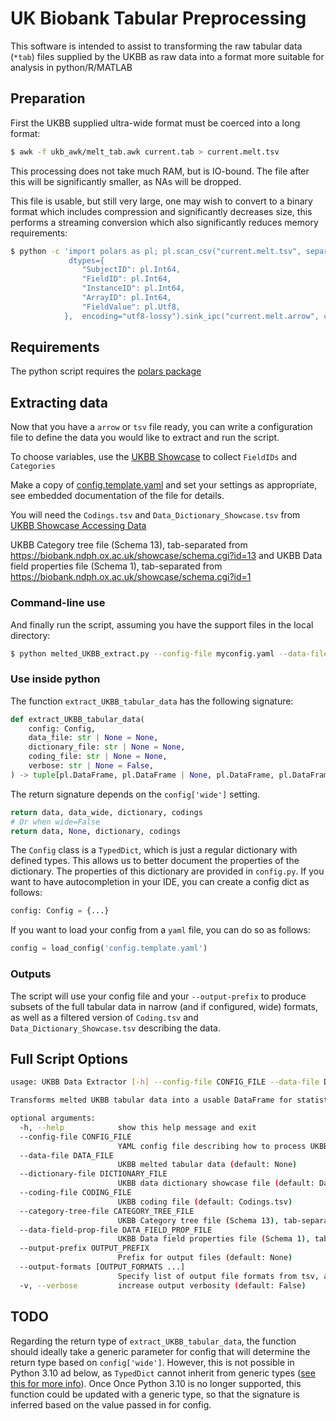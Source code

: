 # UK Biobank Tabular Preprocessing

This software is intended to assist to transforming the raw tabular data
(`*tab`) files supplied by the UKBB as raw data into a format more suitable
for analysis in python/R/MATLAB

## Preparation

First the UKBB supplied ultra-wide format must be coerced into a long format:

```sh
$ awk -f ukb_awk/melt_tab.awk current.tab > current.melt.tsv
```

This processing does not take much RAM, but is IO-bound. The file after this
will be significantly smaller, as NAs will be dropped.

This file is usable, but still very large, one may wish to convert to a
binary format which includes compression and significantly decreases size,
this performs a streaming conversion which also significantly reduces memory
requirements:

```sh
$ python -c 'import polars as pl; pl.scan_csv("current.melt.tsv", separator="\t",
             dtypes={
                "SubjectID": pl.Int64,
                "FieldID": pl.Int64,
                "InstanceID": pl.Int64,
                "ArrayID": pl.Int64,
                "FieldValue": pl.Utf8,
            },  encoding="utf8-lossy").sink_ipc("current.melt.arrow", compression="zstd")'
```

## Requirements

The python script requires the [polars package](https://github.com/pola-rs/polars)

## Extracting data

Now that you have a `arrow` or `tsv` file ready, you can write a configuration
file to define the data you would like to extract and run the script.

To choose variables, use the [UKBB Showcase](https://biobank.ndph.ox.ac.uk/showcase/) to collect
`FieldIDs` and `Categories`

Make a copy of [config.template.yaml](config.template.yaml) and set your settings
as appropriate, see embedded documentation of the file for details.

You will need the `Codings.tsv` and `Data_Dictionary_Showcase.tsv` from
[UKBB Showcase Accessing Data](https://biobank.ndph.ox.ac.uk/showcase/exinfo.cgi?src=AccessingData)

UKBB Category tree file (Schema 13), tab-separated from https://biobank.ndph.ox.ac.uk/showcase/schema.cgi?id=13
and
UKBB Data field properties file (Schema 1), tab-separated from https://biobank.ndph.ox.ac.uk/showcase/schema.cgi?id=1

### Command-line use

And finally run the script, assuming you have the support files in the local directory:

```sh
$ python melted_UKBB_extract.py --config-file myconfig.yaml --data-file current.melt.arrow --output-prefix mysubset_
```

### Use inside python

The function `extract_UKBB_tabular_data` has the following signature:

```python
def extract_UKBB_tabular_data(
    config: Config,
    data_file: str | None = None,
    dictionary_file: str | None = None,
    coding_file: str | None = None,
    verbose: str | None = False,
) -> tuple[pl.DataFrame, pl.DataFrame | None, pl.DataFrame, pl.DataFrame]:
```

The return signature depends on the `config['wide']` setting.

```python
return data, data_wide, dictionary, codings
# Or when wide=False
return data, None, dictionary, codings
```

The `Config` class is a `TypedDict`, which is just a regular dictionary with defined types. This allows us to better document the properties of the dictionary. The properties of this dictionary are provided in `config.py`. If you want to have autocompletion in your IDE, you can create a config dict as follows:

```python
config: Config = {...}
```

If you want to load your config from a `yaml` file, you can do so as follows:

```python
config = load_config('config.template.yaml')
```

### Outputs

The script will use your config file and your `--output-prefix` to produce subsets of the full tabular data
in narrow (and if configured, wide) formats, as well as a filtered version of `Coding.tsv`
and `Data_Dictionary_Showcase.tsv` describing the data.

## Full Script Options

```sh
usage: UKBB Data Extractor [-h] --config-file CONFIG_FILE --data-file DATA_FILE [--dictionary-file DICTIONARY_FILE] [--coding-file CODING_FILE] [--category-tree-file CATEGORY_TREE_FILE] [--data-field-prop-file DATA_FIELD_PROP_FILE] --output-prefix OUTPUT_PREFIX [--output-formats [OUTPUT_FORMATS ...]] [-v]

Transforms melted UKBB tabular data into a usable DataFrame for statistical analysis

optional arguments:
  -h, --help            show this help message and exit
  --config-file CONFIG_FILE
                        YAML config file describing how to process UKBB table (default: None)
  --data-file DATA_FILE
                        UKBB melted tabular data (default: None)
  --dictionary-file DICTIONARY_FILE
                        UKBB data dictionary showcase file (default: Data_Dictionary_Showcase.tsv)
  --coding-file CODING_FILE
                        UKBB coding file (default: Codings.tsv)
  --category-tree-file CATEGORY_TREE_FILE
                        UKBB Category tree file (Schema 13), tab-separated from https://biobank.ndph.ox.ac.uk/showcase/schema.cgi?id=13 (default: 13.txt)
  --data-field-prop-file DATA_FIELD_PROP_FILE
                        UKBB Data field properties file (Schema 1), tab-separated from https://biobank.ndph.ox.ac.uk/showcase/schema.cgi?id=1 (default: 1.txt)
  --output-prefix OUTPUT_PREFIX
                        Prefix for output files (default: None)
  --output-formats [OUTPUT_FORMATS ...]
                        Specify list of output file formats from tsv, arrow/feather, parquet, csv (default: ['tsv', 'arrow'])
  -v, --verbose         increase output verbosity (default: False)
```

## TODO

Regarding the return type of `extract_UKBB_tabular_data`, the function should ideally take a generic parameter for config that will determine the return type based on `config['wide']`. However, this is not possible in Python 3.10 ad below, as `TypedDict` cannot inherit from generic types ([see this for more info](https://github.com/python/cpython/issues/89026#issuecomment-1116093221)). Once Once Python 3.10 is no longer supported, this function could be updated with a generic type, so that the signature is inferred based on the value passed in for config.

